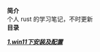 
**简介**  
    个人 rust 的学习笔记，不时更新  
**目录**  

[***1.win11下安装及配置***](https://github.com/wpuing/rust_note/blob/main/%E5%AE%89%E8%A3%85%E9%85%8D%E7%BD%AE(win11%E8%87%AA%E5%AE%9A%E4%B9%89).md)

